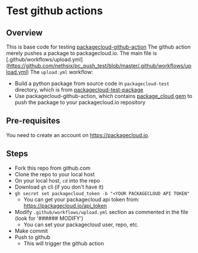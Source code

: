 # Test github actions

## Overview

This is base code for testing [packagecloud-github-action](https://github.com/computology/packagecloud-github-action)
The github action merely pushes a package to packagecloud.io.
The main file is [.github/workflows/upload.yml] (https://github.com/nethsix/pc_push_test/blob/master/.github/workflows/upload.yml)
The `upload.yml` workflow:

* Build a python package from source code in `packagecloud-test` directory, which is from [packagecloud-test-package](https://github.com/computology/python-test-packages)
* Use packagecloud-github-action, which contains [package_cloud gem](https://rubygems.org/gems/package_cloud/) to push the package to your packagecloud.io repository

## Pre-requisites

You need to create an account on <https://packagecloud.io>.

## Steps

* Fork this repo from github.com
* Clone the repo to your local host
* On your local host, `cd` into the repo
* Download `gh` cli (if you don't have it)
* `gh secret set packagecloud_token -b "<YOUR PACKAGECLOUD API TOKEN"`
  * You can get your packagecloud api token from: <https://packagecloud.io/api_token>
* Modify `.github/workflows/upload.yml` section as commented in the file (look for '###### MODIFY')
  * You can set your packagecloud user, repo, etc.
* Make commit
* Push to github
  * This will trigger the github action
